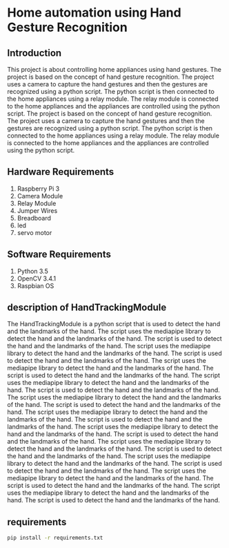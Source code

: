 <!-- Create a readme for home automation using hand gesture recognation -->
# Home automation using Hand Gesture Recognition 
## Introduction
This project is about controlling home appliances using hand gestures. The project is based on the concept of hand gesture recognition. The project uses a camera to capture the hand gestures and then the gestures are recognized using a python script. The python script is then connected to the home appliances using a relay module. The relay module is connected to the home appliances and the appliances are controlled using the python script. The project is based on the concept of hand gesture recognition. The project uses a camera to capture the hand gestures and then the gestures are recognized using a python script. The python script is then connected to the home appliances using a relay module. The relay module is connected to the home appliances and the appliances are controlled using the python script.

## Hardware Requirements
1. Raspberry Pi 3
2. Camera Module
3. Relay Module
4. Jumper Wires
5. Breadboard
6. led
7. servo motor

## Software Requirements
1. Python 3.5
2. OpenCV 3.4.1
3. Raspbian OS

## description  of HandTrackingModule
The HandTrackingModule is a python script that is used to detect the hand and the landmarks of the hand. The script uses the mediapipe library to detect the hand and the landmarks of the hand. The script is used to detect the hand and the landmarks of the hand. The script uses the mediapipe library to detect the hand and the landmarks of the hand. The script is used to detect the hand and the landmarks of the hand. The script uses the mediapipe library to detect the hand and the landmarks of the hand. The script is used to detect the hand and the landmarks of the hand. The script uses the mediapipe library to detect the hand and the landmarks of the hand. The script is used to detect the hand and the landmarks of the hand. The script uses the mediapipe library to detect the hand and the landmarks of the hand. The script is used to detect the hand and the landmarks of the hand. The script uses the mediapipe library to detect the hand and the landmarks of the hand. The script is used to detect the hand and the landmarks of the hand. The script uses the mediapipe library to detect the hand and the landmarks of the hand. The script is used to detect the hand and the landmarks of the hand. The script uses the mediapipe library to detect the hand and the landmarks of the hand. The script is used to detect the hand and the landmarks of the hand. The script uses the mediapipe library to detect the hand and the landmarks of the hand. The script is used to detect the hand and the landmarks of the hand. The script uses the mediapipe library to detect the hand and the landmarks of the hand. The script is used to detect the hand and the landmarks of the hand. The script uses the mediapipe library to detect the hand and the landmarks of the hand. The script is used to detect the hand and the landmarks of the hand.

## requirements 
<!-- write pip install -r requirements.txt code block -->

```bash 
pip install -r requirements.txt
```
